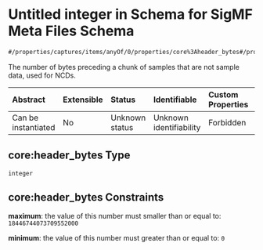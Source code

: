 # Untitled integer in Schema for SigMF Meta Files Schema

```txt
#/properties/captures/items/anyOf/0/properties/core%3Aheader_bytes#/properties/captures/items/anyOf/0/properties/core:header_bytes
```

The number of bytes preceding a chunk of samples that are not sample data, used for NCDs.

| Abstract            | Extensible | Status         | Identifiable            | Custom Properties | Additional Properties | Access Restrictions | Defined In                                                             |
| :------------------ | :--------- | :------------- | :---------------------- | :---------------- | :-------------------- | :------------------ | :--------------------------------------------------------------------- |
| Can be instantiated | No         | Unknown status | Unknown identifiability | Forbidden         | Allowed               | none                | [sigmf.schema.json\*](../out/sigmf.schema.json "open original schema") |

## core:header\_bytes Type

`integer`

## core:header\_bytes Constraints

**maximum**: the value of this number must smaller than or equal to: `18446744073709552000`

**minimum**: the value of this number must greater than or equal to: `0`
